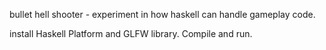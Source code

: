 bullet hell shooter - experiment in how haskell can handle gameplay code.

install Haskell Platform and GLFW library. Compile and run.
